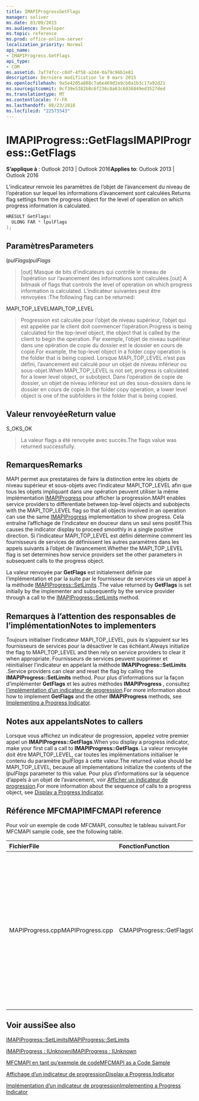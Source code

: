 ```yaml
---
title: IMAPIProgressGetFlags
manager: soliver
ms.date: 03/09/2015
ms.audience: Developer
ms.topic: reference
ms.prod: office-online-server
localization_priority: Normal
api_name:
- IMAPIProgress.GetFlags
api_type:
- COM
ms.assetid: 7af74fcc-c0df-4f58-a2d4-0a79c96b2e81
description: Dernière modification le 9 mars 2015
ms.openlocfilehash: 9a5e4205a808c7a6e469d2e9cb0a1b3c17a92d21
ms.sourcegitcommit: 0cf39e5382b8c6f236c8a63c6036849ed3527ded
ms.translationtype: MT
ms.contentlocale: fr-FR
ms.lasthandoff: 08/23/2018
ms.locfileid: "22573543"
---
```

# <a name="imapiprogressgetflags"></a><span data-ttu-id="e6341-103">IMAPIProgress::GetFlags</span><span class="sxs-lookup"><span data-stu-id="e6341-103">IMAPIProgress::GetFlags</span></span>

  
  
<span data-ttu-id="e6341-104">**S’applique à** : Outlook 2013 | Outlook 2016</span><span class="sxs-lookup"><span data-stu-id="e6341-104">**Applies to**: Outlook 2013 | Outlook 2016</span></span> 
  
<span data-ttu-id="e6341-105">L’indicateur renvoie les paramètres de l’objet de l’avancement du niveau de l’opération sur lequel les informations d’avancement sont calculées.</span><span class="sxs-lookup"><span data-stu-id="e6341-105">Returns flag settings from the progress object for the level of operation on which progress information is calculated.</span></span>
  
```cpp
HRESULT GetFlags(
  ULONG FAR * lpulFlags
);
```

## <a name="parameters"></a><span data-ttu-id="e6341-106">Paramètres</span><span class="sxs-lookup"><span data-stu-id="e6341-106">Parameters</span></span>

 <span data-ttu-id="e6341-107">_lpulFlags_</span><span class="sxs-lookup"><span data-stu-id="e6341-107">_lpulFlags_</span></span>
  
> <span data-ttu-id="e6341-108">[out] Masque de bits d’indicateurs qui contrôle le niveau de l’opération sur l’avancement des informations sont calculées.</span><span class="sxs-lookup"><span data-stu-id="e6341-108">[out] A bitmask of flags that controls the level of operation on which progress information is calculated.</span></span> <span data-ttu-id="e6341-109">L’indicateur suivantes peut être renvoyées :</span><span class="sxs-lookup"><span data-stu-id="e6341-109">The following flag can be returned:</span></span>
    
<span data-ttu-id="e6341-110">MAPI_TOP_LEVEL</span><span class="sxs-lookup"><span data-stu-id="e6341-110">MAPI_TOP_LEVEL</span></span> 
  
> <span data-ttu-id="e6341-111">Progression est calculée pour l’objet de niveau supérieur, l’objet qui est appelée par le client doit commencer l’opération.</span><span class="sxs-lookup"><span data-stu-id="e6341-111">Progress is being calculated for the top-level object, the object that is called by the client to begin the operation.</span></span> <span data-ttu-id="e6341-112">Par exemple, l’objet de niveau supérieur dans une opération de copie du dossier est le dossier en cours de copie.</span><span class="sxs-lookup"><span data-stu-id="e6341-112">For example, the top-level object in a folder copy operation is the folder that is being copied.</span></span> <span data-ttu-id="e6341-113">Lorsque MAPI_TOP_LEVEL n’est pas défini, l’avancement est calculé pour un objet de niveau inférieur ou sous-objet.</span><span class="sxs-lookup"><span data-stu-id="e6341-113">When MAPI_TOP_LEVEL is not set, progress is calculated for a lower level object, or subobject.</span></span> <span data-ttu-id="e6341-114">Dans l’opération de copie de dossier, un objet de niveau inférieur est un des sous-dossiers dans le dossier en cours de copie.</span><span class="sxs-lookup"><span data-stu-id="e6341-114">In the folder copy operation, a lower level object is one of the subfolders in the folder that is being copied.</span></span>
    
## <a name="return-value"></a><span data-ttu-id="e6341-115">Valeur renvoyée</span><span class="sxs-lookup"><span data-stu-id="e6341-115">Return value</span></span>

<span data-ttu-id="e6341-116">S_OK</span><span class="sxs-lookup"><span data-stu-id="e6341-116">S_OK</span></span> 
  
> <span data-ttu-id="e6341-117">La valeur flags a été renvoyée avec succès.</span><span class="sxs-lookup"><span data-stu-id="e6341-117">The flags value was returned successfully.</span></span>
    
## <a name="remarks"></a><span data-ttu-id="e6341-118">Remarques</span><span class="sxs-lookup"><span data-stu-id="e6341-118">Remarks</span></span>

<span data-ttu-id="e6341-119">MAPI permet aux prestataires de faire la distinction entre les objets de niveau supérieur et sous-objets avec l’indicateur MAPI_TOP_LEVEL afin que tous les objets impliquant dans une opération peuvent utiliser la même implémentation [IMAPIProgress](imapiprogressiunknown.md) pour afficher la progression.</span><span class="sxs-lookup"><span data-stu-id="e6341-119">MAPI enables service providers to differentiate between top-level objects and subobjects with the MAPI_TOP_LEVEL flag so that all objects involved in an operation can use the same [IMAPIProgress](imapiprogressiunknown.md) implementation to show progress.</span></span> <span data-ttu-id="e6341-120">Cela entraîne l’affichage de l’indicateur en douceur dans un seul sens positif.</span><span class="sxs-lookup"><span data-stu-id="e6341-120">This causes the indicator display to proceed smoothly in a single positive direction.</span></span> <span data-ttu-id="e6341-121">Si l’indicateur MAPI_TOP_LEVEL est défini détermine comment les fournisseurs de services de définissent les autres paramètres dans les appels suivants à l’objet de l’avancement.</span><span class="sxs-lookup"><span data-stu-id="e6341-121">Whether the MAPI_TOP_LEVEL flag is set determines how service providers set the other parameters in subsequent calls to the progress object.</span></span> 
  
<span data-ttu-id="e6341-122">La valeur renvoyée par **GetFlags** est initialement définie par l’implémentation et par la suite par le fournisseur de services via un appel à la méthode [IMAPIProgress::SetLimits](imapiprogress-setlimits.md) .</span><span class="sxs-lookup"><span data-stu-id="e6341-122">The value returned by **GetFlags** is set initially by the implementer and subsequently by the service provider through a call to the [IMAPIProgress::SetLimits](imapiprogress-setlimits.md) method.</span></span> 
  
## <a name="notes-to-implementers"></a><span data-ttu-id="e6341-123">Remarques à l’attention des responsables de l’implémentation</span><span class="sxs-lookup"><span data-stu-id="e6341-123">Notes to implementers</span></span>

<span data-ttu-id="e6341-124">Toujours initialiser l’indicateur MAPI_TOP_LEVEL, puis ils s’appuient sur les fournisseurs de services pour la désactiver le cas échéant.</span><span class="sxs-lookup"><span data-stu-id="e6341-124">Always initialize the flag to MAPI_TOP_LEVEL and then rely on service providers to clear it when appropriate.</span></span> <span data-ttu-id="e6341-125">Fournisseurs de services peuvent supprimer et réinitialiser l’indicateur en appelant la méthode **IMAPIProgress::SetLimits** .</span><span class="sxs-lookup"><span data-stu-id="e6341-125">Service providers can clear and reset the flag by calling the **IMAPIProgress::SetLimits** method.</span></span> <span data-ttu-id="e6341-126">Pour plus d’informations sur la façon d’implémenter **GetFlags** et les autres méthodes **IMAPIProgress** , consultez [l’implémentation d’un indicateur de progression](implementing-a-progress-indicator.md).</span><span class="sxs-lookup"><span data-stu-id="e6341-126">For more information about how to implement **GetFlags** and the other **IMAPIProgress** methods, see [Implementing a Progress Indicator](implementing-a-progress-indicator.md).</span></span>
  
## <a name="notes-to-callers"></a><span data-ttu-id="e6341-127">Notes aux appelants</span><span class="sxs-lookup"><span data-stu-id="e6341-127">Notes to callers</span></span>

<span data-ttu-id="e6341-128">Lorsque vous affichez un indicateur de progression, appelez votre premier appel un **IMAPIProgress::GetFlags**.</span><span class="sxs-lookup"><span data-stu-id="e6341-128">When you display a progress indicator, make your first call a call to **IMAPIProgress::GetFlags**.</span></span> <span data-ttu-id="e6341-129">La valeur renvoyée doit être MAPI_TOP_LEVEL, car toutes les implémentations initialiser le contenu du paramètre _lpulFlags_ à cette valeur.</span><span class="sxs-lookup"><span data-stu-id="e6341-129">The returned value should be MAPI_TOP_LEVEL, because all implementations initialize the contents of the  _lpulFlags_ parameter to this value.</span></span> <span data-ttu-id="e6341-130">Pour plus d’informations sur la séquence d’appels à un objet de l’avancement, voir [Afficher un indicateur de progression](how-to-display-a-progress-indicator.md).</span><span class="sxs-lookup"><span data-stu-id="e6341-130">For more information about the sequence of calls to a progress object, see [Display a Progress Indicator](how-to-display-a-progress-indicator.md).</span></span>
  
## <a name="mfcmapi-reference"></a><span data-ttu-id="e6341-131">Référence MFCMAPI</span><span class="sxs-lookup"><span data-stu-id="e6341-131">MFCMAPI reference</span></span>

<span data-ttu-id="e6341-132">Pour voir un exemple de code MFCMAPI, consultez le tableau suivant.</span><span class="sxs-lookup"><span data-stu-id="e6341-132">For MFCMAPI sample code, see the following table.</span></span>
  
|<span data-ttu-id="e6341-133">**Fichier**</span><span class="sxs-lookup"><span data-stu-id="e6341-133">**File**</span></span>|<span data-ttu-id="e6341-134">**Fonction**</span><span class="sxs-lookup"><span data-stu-id="e6341-134">**Function**</span></span>|<span data-ttu-id="e6341-135">**Commentaire**</span><span class="sxs-lookup"><span data-stu-id="e6341-135">**Comment**</span></span>|
|:-----|:-----|:-----|
|<span data-ttu-id="e6341-136">MAPIProgress.cpp</span><span class="sxs-lookup"><span data-stu-id="e6341-136">MAPIProgress.cpp</span></span>  <br/> |<span data-ttu-id="e6341-137">CMAPIProgress::GetFlags</span><span class="sxs-lookup"><span data-stu-id="e6341-137">CMAPIProgress::GetFlags</span></span>  <br/> |<span data-ttu-id="e6341-138">MFCMAPI utilise la méthode **IMAPIProgress::GetFlags** pour déterminer les indicateurs sont définis.</span><span class="sxs-lookup"><span data-stu-id="e6341-138">MFCMAPI uses the **IMAPIProgress::GetFlags** method to determine which flags are set.</span></span> <span data-ttu-id="e6341-139">Renvoie MAPI_TOP_LEVEL, sauf si indicateurs ont été définis à l’aide de la méthode **IMAPIProgress::SetLimits** .</span><span class="sxs-lookup"><span data-stu-id="e6341-139">Returns MAPI_TOP_LEVEL unless flags have been set by using the **IMAPIProgress::SetLimits** method.</span></span>  <br/> |
   
## <a name="see-also"></a><span data-ttu-id="e6341-140">Voir aussi</span><span class="sxs-lookup"><span data-stu-id="e6341-140">See also</span></span>



[<span data-ttu-id="e6341-141">IMAPIProgress::SetLimits</span><span class="sxs-lookup"><span data-stu-id="e6341-141">IMAPIProgress::SetLimits</span></span>](imapiprogress-setlimits.md)
  
[<span data-ttu-id="e6341-142">IMAPIProgress : IUnknown</span><span class="sxs-lookup"><span data-stu-id="e6341-142">IMAPIProgress : IUnknown</span></span>](imapiprogressiunknown.md)


[<span data-ttu-id="e6341-143">MFCMAPI en tant qu’exemple de code</span><span class="sxs-lookup"><span data-stu-id="e6341-143">MFCMAPI as a Code Sample</span></span>](mfcmapi-as-a-code-sample.md)
  
[<span data-ttu-id="e6341-144">Affichage d’un indicateur de progression</span><span class="sxs-lookup"><span data-stu-id="e6341-144">Display a Progress Indicator</span></span>](how-to-display-a-progress-indicator.md)
  
[<span data-ttu-id="e6341-145">Implémentation d’un indicateur de progression</span><span class="sxs-lookup"><span data-stu-id="e6341-145">Implementing a Progress Indicator</span></span>](implementing-a-progress-indicator.md)

